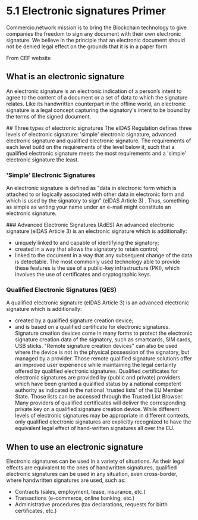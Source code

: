 # 5.1 Electronic signatures Primer

Commercio.network mission is to bring the Blockchain technology to give companies the freedom to sign any document with their own electronic signature. We believe in the principle that an electronic document should not be denied legal effect on the grounds that it is in a paper form.

From CEF website

## What is an electronic signature

An electronic signature is an electronic indication of a person’s intent to agree to the content of a document or a set of data to which the signature relates. Like its handwritten counterpart in the offline world, an electronic signature is a legal concept capturing the signatory's intent to be bound by the terms of the signed document.

## Three types of electronic signatures
The eIDAS Regulation defines three levels of electronic signature: 'simple' electronic signature, advanced electronic signature and qualified electronic signature. The requirements of each level build on the requirements of the level below it, such that a qualified electronic signature meets the most requirements and a 'simple' electronic signature the least.

### 'Simple' Electronic Signatures

An electronic signature is defined as "data in electronic form which is attached to or logically associated with other data in electronic form and which is used by the signatory to sign"  (eIDAS Article 3) . Thus, something as simple as writing your name under an e-mail might constitute an electronic signature.

### Advanced Electronic Signatures (AdES)
An advanced electronic signature (eIDAS Article 3) is an electronic signature which is additionally:

* uniquely linked to and capable of identifying the signatory;
* created in a way that allows the signatory to retain control;
* linked to the document in a way that any subsequent change of the data is detectable.
The most commonly used technology able to provide these features is the use of a public-key infrastructure (PKI), which involves the use of certificates and cryptographic keys.

### Qualified Electronic Signatures (QES)

A qualified electronic signature (eIDAS Article 3) is an advanced electronic signature which is additionally:

* created by a qualified signature creation device;
* and is based on a qualified certificate for electronic signatures.
Signature creation devices come in many forms to protect the electronic signature creation data of the signatory, such as smartcards, SIM cards, USB sticks. "Remote signature creation devices" can also be used where the device is not in the physical possession of the signatory, but managed by a provider. Those remote qualified signature solutions offer an improved user experience while maintaining the legal certainty offered by qualified electronic signatures.
Qualified certificates for electronic signatures are provided by (public and private) providers which have been granted a qualified status by a national competent authority as indicated in the national 'trusted lists' of the EU Member State. Those lists can be accessed through the Trusted List Browser. Many providers of qualified certificates will deliver the corresponding private key on a qualified signature creation device.
While different levels of electronic signatures may be appropriate in different contexts, only qualified electronic signatures are explicitly recognized to have the equivalent legal effect of hand-written signatures all over the EU.

## When to use an electronic signature

Electronic signatures can be used in a variety of situations. As their legal effects are equivalent to the ones of handwritten signatures, qualified electronic signatures can be used in any situation, even cross-border, where handwritten signatures are used, such as:

* Contracts (sales, employment, lease, insurance, etc.)
* Transactions (e-commerce, online banking, etc.)
* Administrative procedures (tax declarations, requests for birth certificates, etc.)
